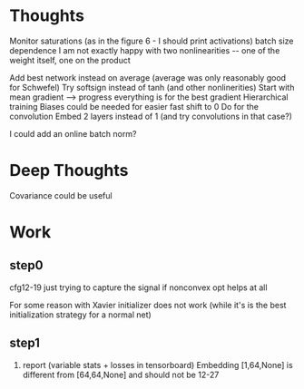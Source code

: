

# Thoughts
Monitor saturations (as in the figure 6 - I should print activations)
batch size dependence
I am not exactly happy with two nonlinearities -- one of the weight itself, one on the product

Add best network instead on average (average was only reasonably good for Schwefel)
Try softsign instead of tanh (and other nonlinerities)
Start with mean gradient --> progress everything is for the best gradient
Hierarchical training
Biases could be needed for easier fast shift to 0
Do for the convolution
Embed 2 layers instead of 1 (and try convolutions in that case?)

I could add an online batch norm?


# Deep Thoughts
Covariance could be useful



# Work

## step0
cfg12-19 just trying to capture the signal if nonconvex opt helps at all

For some reason with Xavier initializer does not work
(while it's is the best initialization strategy for a normal net)

## step1
1. report (variable stats + losses in tensorboard)
Embedding [1,64,None] is different from [64,64,None] and should not be 12-27
